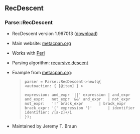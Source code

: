 ## RecDescent ##

### Parse::RecDescent ###

 *  RecDescent version 1.967013 ([download][])
 *  Main website: [metacpan.org][]
 *  Works with [Perl][]
 *  Parsing algorithm: [recursive descent][]
 *  Example from [metacpan.org][]:
    
    > ``````````
    > parser = Parse::RecDescent->new(q{
    > <autoaction: { [@item] } >
    > 
    > expression: and_expr '||' expression | and_expr
    > and_expr:   not_expr '&&' and_expr   | not_expr
    > not_expr:   '!' brack_expr       | brack_expr
    > brack_expr: '(' expression ')'       | identifier
    > identifier: /[a-z]+/i
    > });
    > ``````````
 *  Maintained by Jeremy T. Braun


[download]: https://cpan.metacpan.org/authors/id/J/JT/JTBRAUN/Parse-RecDescent-1.967013.tar.gz
[metacpan.org]: https://metacpan.org/pod/Parse::RecDescent
[Perl]: https://en.wikipedia.org/wiki/Perl
[recursive descent]: https://en.wikipedia.org/wiki/Recursive_descent_parser